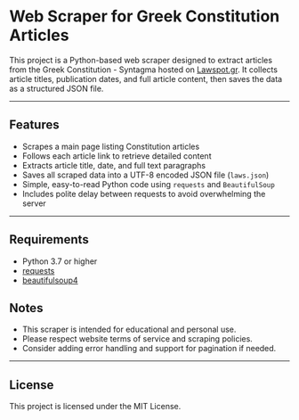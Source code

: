 # Web Scraper for Greek Constitution Articles

This project is a Python-based web scraper designed to extract articles from the Greek Constitution - Syntagma hosted on [Lawspot.gr](https://www.lawspot.gr). It collects article titles, publication dates, and full article content, then saves the data as a structured JSON file.

---

## Features

* Scrapes a main page listing Constitution articles
* Follows each article link to retrieve detailed content
* Extracts article title, date, and full text paragraphs
* Saves all scraped data into a UTF-8 encoded JSON file (`laws.json`)
* Simple, easy-to-read Python code using `requests` and `BeautifulSoup`
* Includes polite delay between requests to avoid overwhelming the server

---

## Requirements

* Python 3.7 or higher
* [requests](https://pypi.org/project/requests/)
* [beautifulsoup4](https://pypi.org/project/beautifulsoup4/)


## Notes

* This scraper is intended for educational and personal use.
* Please respect website terms of service and scraping policies.
* Consider adding error handling and support for pagination if needed.

---

## License

This project is licensed under the MIT License.
